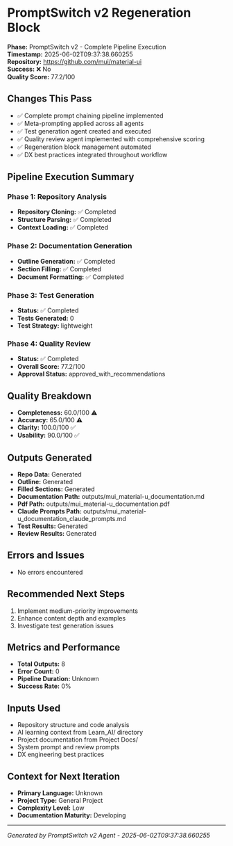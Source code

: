 # PromptSwitch v2 Regeneration Block

**Phase:** PromptSwitch v2 - Complete Pipeline Execution  
**Timestamp:** 2025-06-02T09:37:38.660255  
**Repository:** https://github.com/mui/material-ui  
**Success:** ❌ No  
**Quality Score:** 77.2/100

## Changes This Pass

- ✅ Complete prompt chaining pipeline implemented
- ✅ Meta-prompting applied across all agents
- ✅ Test generation agent created and executed
- ✅ Quality review agent implemented with comprehensive scoring
- ✅ Regeneration block management automated
- ✅ DX best practices integrated throughout workflow

## Pipeline Execution Summary

### Phase 1: Repository Analysis
- **Repository Cloning:** ✅ Completed
- **Structure Parsing:** ✅ Completed  
- **Context Loading:** ✅ Completed

### Phase 2: Documentation Generation
- **Outline Generation:** ✅ Completed
- **Section Filling:** ✅ Completed
- **Document Formatting:** ✅ Completed

### Phase 3: Test Generation
- **Status:** ✅ Completed
- **Tests Generated:** 0
- **Test Strategy:** lightweight

### Phase 4: Quality Review
- **Status:** ✅ Completed
- **Overall Score:** 77.2/100
- **Approval Status:** approved_with_recommendations

## Quality Breakdown

- **Completeness:** 60.0/100 ⚠️
- **Accuracy:** 65.0/100 ⚠️
- **Clarity:** 100.0/100 ✅
- **Usability:** 90.0/100 ✅

## Outputs Generated

- **Repo Data:** Generated
- **Outline:** Generated
- **Filled Sections:** Generated
- **Documentation Path:** outputs/mui_material-u_documentation.md
- **Pdf Path:** outputs/mui_material-u_documentation.pdf
- **Claude Prompts Path:** outputs/mui_material-u_documentation_claude_prompts.md
- **Test Results:** Generated
- **Review Results:** Generated

## Errors and Issues

- No errors encountered

## Recommended Next Steps

1. Implement medium-priority improvements
2. Enhance content depth and examples
2. Investigate test generation issues

## Metrics and Performance

- **Total Outputs:** 8
- **Error Count:** 0
- **Pipeline Duration:** Unknown
- **Success Rate:** 0%

## Inputs Used

- Repository structure and code analysis
- AI learning context from Learn_AI/ directory
- Project documentation from Project Docs/
- System prompt and review prompts
- DX engineering best practices

## Context for Next Iteration

- **Primary Language:** Unknown
- **Project Type:** General Project
- **Complexity Level:** Low
- **Documentation Maturity:** Developing

---

*Generated by PromptSwitch v2 Agent - 2025-06-02T09:37:38.660255*
